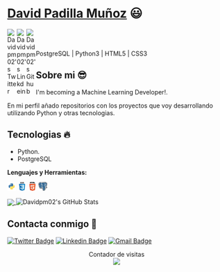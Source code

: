  # <a href="www.linkedin.com/in/david-padilla-muñoz-52126725a">David Padilla Muñoz</a> :smiley:
 
 <a href="https://twitter.com/davpm_02">
  <img align="left" alt="Davidpm02's Twitter" width="22px" src="https://cdn.jsdelivr.net/npm/simple-icons@v3/icons/twitter.svg" />
</a>
<a href="www.linkedin.com/in/david-padilla-muñoz-52126725a">
  <img align="left" alt="Davidpm02's Linkdein" width="22px" src="https://cdn.jsdelivr.net/npm/simple-icons@v3/icons/linkedin.svg" />
</a>
<a href="https://github.com/Davidpm02">
  <img align="left" alt="Davidpm02's Github" width="22px" src="https://cdn.jsdelivr.net/npm/simple-icons@v3/icons/github.svg" />
</a>

<br>
<br/>

PostgreSQL | Python3 | HTML5 | CSS3
## Sobre mi :sunglasses:
I'm becoming a Machine Learning Developer!.

En mi perfil añado repositorios con los proyectos que voy desarrollando utilizando Python y otras tecnologias.


## Tecnologias :fire:
- Python.
- PostgreSQL

**Lenguajes y Herramientas:**  


<code><img height="20" src="https://raw.githubusercontent.com/github/explore/80688e429a7d4ef2fca1e82350fe8e3517d3494d/topics/python/python.png"></code>
<code><img height="20" src="https://raw.githubusercontent.com/github/explore/80688e429a7d4ef2fca1e82350fe8e3517d3494d/topics/css/css.png"></code>
<code><img height="20" src="https://raw.githubusercontent.com/github/explore/80688e429a7d4ef2fca1e82350fe8e3517d3494d/topics/html/html.png"></code>
<code><img height="20" src="https://raw.githubusercontent.com/github/explore/80688e429a7d4ef2fca1e82350fe8e3517d3494d/topics/postgresql/postgresql.png"></code>

<a href="https://github.com/Davidpm02">
  <img align="center" src="https://github-readme-stats.vercel.app/api/top-langs/?username=Davidpm02&theme=radical&hide=glsl,python" />
</a>

<img src="https://github-readme-stats-beryl.vercel.app/api?username=Davidpm02&show_icons=true&title_color=fff&icon_color=79ff97&text_color=9f9f9f&bg_color=151515" alt="Davidpm02's GitHub Stats" />


##  Contacta conmigo :speech_balloon:
[![Twitter Badge](https://img.shields.io/badge/-@davpm_02-1ca0f1?style=flat-square&labelColor=1ca0f1&logo=twitter&logoColor=white&link=https://twitter.com/davpm_02)](https://twitter.com/davpm_02) [![Linkedin Badge](https://img.shields.io/badge/-David_Padilla_Muñoz-blue?style=flat-square&logo=Linkedin&logoColor=white&link=https://www.linkedin.com/in/david-padilla-muñoz-52126725a)](www.linkedin.com/in/david-padilla-muñoz-52126725a) [![Gmail Badge](https://img.shields.io/badge/-davidpamu02@gmail.com-c14438?style=flat-square&logo=Gmail&logoColor=white&link=mailto:davidpamu02@gmail.com)](mailto:davidpamu02@gmail.com) 

<p align="center"> 
  Contador de visitas<br>
  <img src="https://profile-counter.glitch.me/Davidpm02/count.svg" />
</p>


<div align="center">

</div>

